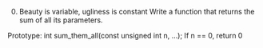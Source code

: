 0. Beauty is variable, ugliness is constant
Write a function that returns the sum of all its parameters.

Prototype: int sum_them_all(const unsigned int n, ...);
If n == 0, return 0
